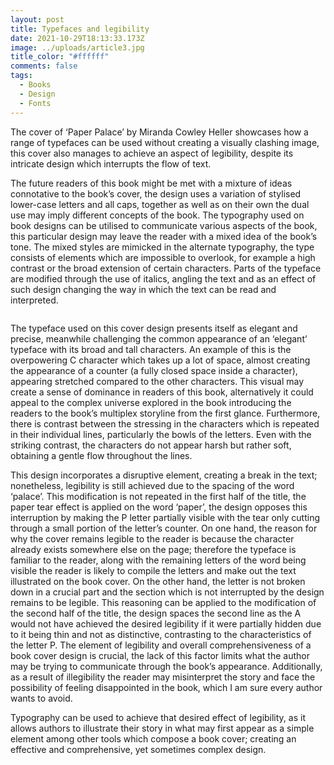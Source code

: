 ```yaml
---
layout: post
title: Typefaces and legibility
date: 2021-10-29T18:13:33.173Z
image: ../uploads/article3.jpg
title_color: "#ffffff"
comments: false
tags:
  - Books
  - Design
  - Fonts
---
```

The cover of ‘Paper Palace’ by Miranda Cowley Heller showcases how a range of typefaces can be used without creating a visually clashing image, this cover also manages to achieve an aspect of legibility, despite its intricate design which interrupts the flow of text. 



The future readers of this book might be met with a mixture of ideas connotative to the book’s cover, the design uses a variation of stylised lower-case letters and all caps, together as well as on their own the dual use may imply different concepts of the book. The typography used on book designs can be utilised to communicate various aspects of the book, this particular design may leave the reader with a mixed idea of the book’s tone. The mixed styles are mimicked in the alternate typography, the type consists of elements which are impossible to overlook, for example a high contrast or the broad extension of certain characters. Parts of the typeface are modified through the use of italics, angling the text and as an effect of such design changing the way in which the text can be read and interpreted.



![]()



The typeface used on this cover design presents itself as elegant and precise, meanwhile challenging the common appearance of an ‘elegant’ typeface with its broad and tall characters. An example of this is the overpowering C character which takes up a lot of space, almost creating the appearance of a counter (a fully closed space inside a character), appearing stretched compared to the other characters. This visual may create a sense of dominance in readers of this book, alternatively it could appeal to the complex universe explored in the book introducing the readers to the book’s multiplex storyline from the first glance. Furthermore, there is contrast between the stressing in the characters which is repeated in their individual lines, particularly the bowls of the letters. Even with the striking contrast, the characters do not appear harsh but rather soft, obtaining a gentle flow throughout the lines. 

This design incorporates a disruptive element, creating a break in the text; nonetheless, legibility is still achieved due to the spacing of the word ‘palace’. This modification is not repeated in the first half of the title, the paper tear effect is applied on the word ‘paper’, the design opposes this interruption by making the P letter partially visible with the tear only cutting through a small portion of the letter’s counter. On one hand, the reason for why the cover remains legible to the reader is because the character already exists somewhere else on the page; therefore the typeface is familiar to the reader, along with the remaining letters of the word being visible the reader is likely to compile the letters and make out the text illustrated on the book cover. On the other hand, the letter is not broken down in a crucial part and the section which is not interrupted by the design remains to be legible. This reasoning can be applied to the modification of the second half of the title, the design spaces the second line as the A would not have achieved the desired legibility if it were partially hidden due to it being thin and not as distinctive, contrasting to the characteristics of the letter P. The element of legibility and overall comprehensiveness of a book cover design is crucial, the lack of this factor limits what the author may be trying to communicate through the book’s appearance. Additionally, as a result of illegibility the reader may misinterpret the story and face the possibility of feeling disappointed in the book, which I am sure every author wants to avoid. 



Typography can be used to achieve that desired effect of legibility, as it allows authors to illustrate their story in what may first appear as a simple element among other tools which compose a book cover; creating an effective and comprehensive, yet sometimes complex design.